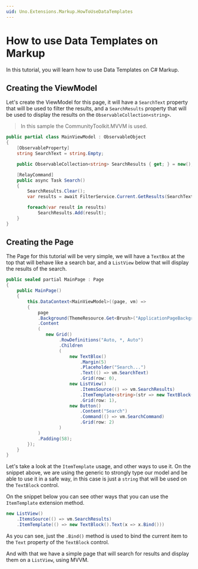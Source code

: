 ```yaml
---
uid: Uno.Extensions.Markup.HowToUseDataTemplates
---
```


# How to use Data Templates on Markup

In this tutorial, you will learn how to use Data Templates on C# Markup.

## Creating the ViewModel

Let's create the ViewModel for this page, it will have a `SearchText` property that will be used to filter the results, and a `SearchResults` property that will be used to display the results on the `ObservableCollection<string>`.

> In this sample the CommunityToolkit.MVVM is used.

```cs
public partial class MainViewModel : ObservableObject
{
    [ObservableProperty]
    string SearchText = string.Empty;

    public ObservableCollection<string> SearchResults { get; } = new();

    [RelayCommand]
    public async Task Search()
    {
        SearchResults.Clear();
        var results = await FilterService.Current.GetResults(SearchText);

        foreach(var result in results)
            SearchResults.Add(result);
    }
}
```

## Creating the Page

The Page for this tutorial will be very simple, we will have a `TextBox` at the top that will behave like a search bar, and a `ListView` below that will display the results of the search.

```cs
public sealed partial MainPage : Page
{
    public MainPage()
    {
        this.DataContext<MainViewModel>((page, vm) =>
        {
            page
            .Background(ThemeResource.Get<Brush>("ApplicationPageBackgroundThemeBrush"))
            .Content
            (
               new Grid()
                    .RowDefinitions("Auto, *, Auto")
                    .Children
                    (
                        new TextBlox()
                            .Margin(5)
                            .Placeholder("Search...")
                            .Text(() => vm.SearchText)
                            .Grid(row: 0),
                        new ListView()
                            .ItemsSource(() => vm.SearchResults)
                            .ItemTemplate<string>(str => new TextBlock().Text(() => str))
                            .Grid(row: 1),
                        new Button()
                            .Content("Search")
                            .Command(() => vm.SearchCommand)
                            .Grid(row: 2)
                    )
            )
            .Padding(58);
        });
    }
}
```

Let's take a look at the `ItemTemplate` usage, and other ways to use it. On the snippet above, we are using the generic to strongly type our model and be able to use it in a safe way, in this case is just a `string` that will be used on the `TextBlock` control.

On the snippet below you can see other ways that you can use the `ItemTemplate` extension method.

```cs
new ListView()
    .ItemsSource(() => vm.SearchResults)
    .ItemTemplate(() => new TextBlock().Text(x => x.Bind()))
```

As you can see, just the `.Bind()` method is used to bind the current item to the `Text` property of the `TextBlock` control.

And with that we have a simple page that will search for results and display them on a `ListView`, using MVVM.
